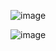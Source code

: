 ![image](https://user-images.githubusercontent.com/20105337/193673954-b349b838-4f5a-4d08-9aff-b5663c407b95.png)

![image](https://user-images.githubusercontent.com/20105337/193675010-7d890a86-d9e9-4722-917e-323654a7a788.png)
